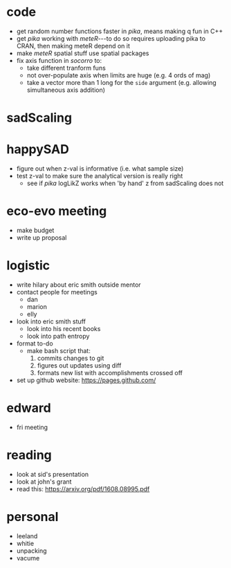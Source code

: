 # code

- get random number functions faster in *pika*, means making q fun in C++
- get *pika* working with *meteR*---to do so requires uploading pika to CRAN, then making meteR depend on it
- make *meteR* spatial stuff use spatial packages
- fix axis function in *socorro* to:
    - take different tranform funs
    - not over-populate axis when limits are huge (e.g. 4 ords of mag)
    - take a vector more than 1 long for the `side` argument (e.g. allowing simultaneous axis addition)


# sadScaling

# happySAD

- figure out when z-val is informative (i.e. what sample size)
- test z-val to make sure the analytical version is really right 
    - see if *pika* logLikZ works when 'by hand' z from sadScaling does not

# eco-evo meeting
- make budget
- write up proposal

# logistic

- write hilary about eric smith outside mentor
- contact people for meetings
    - dan
    - marion
    - elly
- look into eric smith stuff
    - look into his recent books
    - look into path entropy
- format to-do
    - make bash script that:
        1. commits changes to git
        2. figures out updates using diff
        3. formats new list with accomplishments crossed off
- set up github website: https://pages.github.com/

# edward
- fri meeting

# reading
- look at sid's presentation
- look at john's grant
- read this: https://arxiv.org/pdf/1608.08995.pdf

# personal
- leeland
- whitie
- unpacking
- vacume
